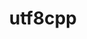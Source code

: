 ---
title: "utf8cpp"
layout: cache
categories: [package, develop]
meta: {"compilers": ["gcc@11.1.0", "gcc@11.4.0", "gcc@9.4.0", "msvc@19.39.33523"], "num_specs": 92, "num_specs_by_stack": {"data-vis-sdk": 70, "e4s": 6, "root": 92, "windows-vis": 16}, "oss": ["ubuntu20.04", "ubuntu22.04", "windows10.0.20348"], "platforms": ["linux", "windows"], "stacks": ["data-vis-sdk", "e4s", "root", "windows-vis"], "targets": ["x86_64", "x86_64_v3"], "versions": ["4.0.6"]}
spec_details: [{"compiler": "gcc@11.1.0", "hash": "244tu4rjftf4lwoo4unn5gouwbicbh4j", "os": "ubuntu20.04", "platform": "linux", "size": "-", "stacks": ["data-vis-sdk", "root"], "target": "x86_64_v3", "variants": ["build_system=cmake", "build_type=Release", "generator=make", "~ipo"], "versions": ["4.0.6"]}, {"compiler": "gcc@11.1.0", "hash": "247gpsnsfxwqvz3vpn4vj2s4rgnu5exq", "os": "ubuntu20.04", "platform": "linux", "size": "-", "stacks": ["data-vis-sdk", "root"], "target": "x86_64_v3", "variants": ["build_system=cmake", "build_type=Release", "generator=make", "~ipo"], "versions": ["4.0.6"]}, {"compiler": "gcc@11.1.0", "hash": "2623arxhatecl3kpipaffsy3rdyotg7m", "os": "ubuntu20.04", "platform": "linux", "size": "-", "stacks": ["data-vis-sdk", "root"], "target": "x86_64_v3", "variants": ["build_system=cmake", "build_type=Release", "generator=make", "~ipo"], "versions": ["4.0.6"]}, {"compiler": "gcc@11.1.0", "hash": "2j2rmwmoag2izybcw23qbk4i4elzb3k7", "os": "ubuntu20.04", "platform": "linux", "size": "-", "stacks": ["data-vis-sdk", "root"], "target": "x86_64_v3", "variants": ["build_system=cmake", "build_type=Release", "generator=make", "~ipo"], "versions": ["4.0.6"]}, {"compiler": "msvc@19.39.33523", "hash": "2kblaehtcbmryu6zsmvbg4otsfp7l7sx", "os": "windows10.0.20348", "platform": "windows", "size": "-", "stacks": ["root", "windows-vis"], "target": "x86_64", "variants": ["build_system=cmake", "build_type=Release", "generator=ninja", "~ipo"], "versions": ["4.0.6"]}, {"compiler": "msvc@19.39.33523", "hash": "32a5iq7muspu7c5tlasie4hvr7hcyxpa", "os": "windows10.0.20348", "platform": "windows", "size": "-", "stacks": ["root", "windows-vis"], "target": "x86_64", "variants": ["build_system=cmake", "build_type=Release", "generator=ninja", "~ipo"], "versions": ["4.0.6"]}, {"compiler": "gcc@11.1.0", "hash": "3aytrp7fi5xaokwcdosi444o5siakg24", "os": "ubuntu20.04", "platform": "linux", "size": "-", "stacks": ["data-vis-sdk", "root"], "target": "x86_64_v3", "variants": ["build_system=cmake", "build_type=Release", "generator=make", "~ipo"], "versions": ["4.0.6"]}, {"compiler": "gcc@11.1.0", "hash": "3mb3rvsfo5qn222xxmx37im7b635mpcl", "os": "ubuntu20.04", "platform": "linux", "size": "-", "stacks": ["data-vis-sdk", "root"], "target": "x86_64_v3", "variants": ["build_system=cmake", "build_type=Release", "generator=make", "~ipo"], "versions": ["4.0.6"]}, {"compiler": "gcc@11.1.0", "hash": "3xosnlo3fch7oithr6h6j2csggu3wfym", "os": "ubuntu20.04", "platform": "linux", "size": "-", "stacks": ["data-vis-sdk", "root"], "target": "x86_64_v3", "variants": ["build_system=cmake", "build_type=Release", "generator=make", "~ipo"], "versions": ["4.0.6"]}, {"compiler": "msvc@19.39.33523", "hash": "44biturfg5rd54h6yvh6ygshkape2da7", "os": "windows10.0.20348", "platform": "windows", "size": "-", "stacks": ["root", "windows-vis"], "target": "x86_64", "variants": ["build_system=cmake", "build_type=Release", "generator=ninja", "~ipo"], "versions": ["4.0.6"]}, {"compiler": "msvc@19.39.33523", "hash": "46smfcaqxv2yggvuoauakx3oessdt7yv", "os": "windows10.0.20348", "platform": "windows", "size": "-", "stacks": ["root", "windows-vis"], "target": "x86_64", "variants": ["build_system=cmake", "build_type=Release", "generator=ninja", "~ipo"], "versions": ["4.0.6"]}, {"compiler": "msvc@19.39.33523", "hash": "4ndqb3dh7zny6z22foql5vsni6vvsnjn", "os": "windows10.0.20348", "platform": "windows", "size": "-", "stacks": ["root", "windows-vis"], "target": "x86_64", "variants": ["build_system=cmake", "build_type=Release", "generator=ninja", "~ipo"], "versions": ["4.0.6"]}, {"compiler": "gcc@11.1.0", "hash": "4pmiw3hywe72hyxb2i2qwcq2g4carmk5", "os": "ubuntu20.04", "platform": "linux", "size": "-", "stacks": ["data-vis-sdk", "root"], "target": "x86_64_v3", "variants": ["build_system=cmake", "build_type=Release", "generator=make", "~ipo"], "versions": ["4.0.6"]}, {"compiler": "gcc@11.1.0", "hash": "5fefilr7ketaau2g66iih2tic5i5ngiw", "os": "ubuntu20.04", "platform": "linux", "size": "-", "stacks": ["data-vis-sdk", "root"], "target": "x86_64_v3", "variants": ["build_system=cmake", "build_type=Release", "generator=make", "~ipo"], "versions": ["4.0.6"]}, {"compiler": "gcc@11.1.0", "hash": "5gnfmhbkoj54a3nhcphxrn6bbqrnnh2q", "os": "ubuntu20.04", "platform": "linux", "size": "-", "stacks": ["data-vis-sdk", "root"], "target": "x86_64_v3", "variants": ["build_system=cmake", "build_type=Release", "generator=make", "~ipo"], "versions": ["4.0.6"]}, {"compiler": "gcc@11.1.0", "hash": "5j2mbumllcae5opfqgkltbybsuwwp5p2", "os": "ubuntu20.04", "platform": "linux", "size": "-", "stacks": ["data-vis-sdk", "root"], "target": "x86_64_v3", "variants": ["build_system=cmake", "build_type=Release", "generator=make", "~ipo"], "versions": ["4.0.6"]}, {"compiler": "gcc@11.1.0", "hash": "5p4lsgoigqmluaq4xfknv7y3p63zwnzg", "os": "ubuntu20.04", "platform": "linux", "size": "-", "stacks": ["data-vis-sdk", "root"], "target": "x86_64_v3", "variants": ["build_system=cmake", "build_type=Release", "generator=make", "~ipo"], "versions": ["4.0.6"]}, {"compiler": "msvc@19.39.33523", "hash": "6miowt3vhihy2e5mx3dzuzsjwduo3vru", "os": "windows10.0.20348", "platform": "windows", "size": "-", "stacks": ["root", "windows-vis"], "target": "x86_64", "variants": ["build_system=cmake", "build_type=Release", "generator=ninja", "~ipo"], "versions": ["4.0.6"]}, {"compiler": "gcc@11.1.0", "hash": "7kgpsocqqrxmardp6qptfrh77ted6jfl", "os": "ubuntu20.04", "platform": "linux", "size": "-", "stacks": ["data-vis-sdk", "root"], "target": "x86_64_v3", "variants": ["build_system=cmake", "build_type=Release", "generator=make", "~ipo"], "versions": ["4.0.6"]}, {"compiler": "gcc@11.1.0", "hash": "a3oxk4h4ex3f3c33ax3irdz3fr4b3osp", "os": "ubuntu20.04", "platform": "linux", "size": "-", "stacks": ["data-vis-sdk", "root"], "target": "x86_64_v3", "variants": ["build_system=cmake", "build_type=Release", "generator=make", "~ipo"], "versions": ["4.0.6"]}, {"compiler": "gcc@11.1.0", "hash": "a75qup2ihgujiig6vprbagam76c4toa5", "os": "ubuntu20.04", "platform": "linux", "size": "-", "stacks": ["data-vis-sdk", "root"], "target": "x86_64_v3", "variants": ["build_system=cmake", "build_type=Release", "generator=make", "~ipo"], "versions": ["4.0.6"]}, {"compiler": "gcc@11.1.0", "hash": "aady55hefpkoohhykuz7hwugu2dssx6y", "os": "ubuntu20.04", "platform": "linux", "size": "-", "stacks": ["data-vis-sdk", "root"], "target": "x86_64_v3", "variants": ["build_system=cmake", "build_type=Release", "generator=make", "~ipo"], "versions": ["4.0.6"]}, {"compiler": "gcc@11.1.0", "hash": "ah7vqr3psky7chz26z7ikodfoedrsl5n", "os": "ubuntu20.04", "platform": "linux", "size": "-", "stacks": ["data-vis-sdk", "root"], "target": "x86_64_v3", "variants": ["build_system=cmake", "build_type=Release", "generator=make", "~ipo"], "versions": ["4.0.6"]}, {"compiler": "msvc@19.39.33523", "hash": "arfkkx5pn5vcdzp5625zgyur2m4sgscp", "os": "windows10.0.20348", "platform": "windows", "size": "-", "stacks": ["root", "windows-vis"], "target": "x86_64", "variants": ["build_system=cmake", "build_type=Release", "generator=ninja", "~ipo"], "versions": ["4.0.6"]}, {"compiler": "gcc@11.1.0", "hash": "ayankyv2uhtuc4t3eupb3pcwoziugsug", "os": "ubuntu20.04", "platform": "linux", "size": "-", "stacks": ["data-vis-sdk", "root"], "target": "x86_64_v3", "variants": ["build_system=cmake", "build_type=Release", "generator=make", "~ipo"], "versions": ["4.0.6"]}, {"compiler": "gcc@11.1.0", "hash": "bb34qq4wqg6gu6wsqhwspcds6ukv63ix", "os": "ubuntu20.04", "platform": "linux", "size": "-", "stacks": ["data-vis-sdk", "root"], "target": "x86_64_v3", "variants": ["build_system=cmake", "build_type=Release", "generator=make", "~ipo"], "versions": ["4.0.6"]}, {"compiler": "gcc@11.1.0", "hash": "bpkrzq5amapz4gwzwmusfdbb6p3vtwcv", "os": "ubuntu20.04", "platform": "linux", "size": "-", "stacks": ["data-vis-sdk", "root"], "target": "x86_64_v3", "variants": ["build_system=cmake", "build_type=Release", "generator=make", "~ipo"], "versions": ["4.0.6"]}, {"compiler": "gcc@11.1.0", "hash": "ccq3cdwqat2xly2iaj6beomntphhee6x", "os": "ubuntu20.04", "platform": "linux", "size": "-", "stacks": ["data-vis-sdk", "root"], "target": "x86_64_v3", "variants": ["build_system=cmake", "build_type=Release", "generator=make", "~ipo"], "versions": ["4.0.6"]}, {"compiler": "gcc@11.1.0", "hash": "cqugipo5dkrgh7xwoutixq5wjaowqmt3", "os": "ubuntu20.04", "platform": "linux", "size": "-", "stacks": ["data-vis-sdk", "root"], "target": "x86_64_v3", "variants": ["build_system=cmake", "build_type=Release", "generator=make", "~ipo"], "versions": ["4.0.6"]}, {"compiler": "gcc@11.1.0", "hash": "d4zj5xqenkwvmueaapxm6natjcwexamo", "os": "ubuntu20.04", "platform": "linux", "size": "-", "stacks": ["data-vis-sdk", "root"], "target": "x86_64_v3", "variants": ["build_system=cmake", "build_type=Release", "generator=make", "~ipo"], "versions": ["4.0.6"]}, {"compiler": "gcc@11.1.0", "hash": "dvbgmodidwuhf7qwexbezge3mtvcnthr", "os": "ubuntu20.04", "platform": "linux", "size": "-", "stacks": ["data-vis-sdk", "root"], "target": "x86_64_v3", "variants": ["build_system=cmake", "build_type=Release", "generator=make", "~ipo"], "versions": ["4.0.6"]}, {"compiler": "gcc@11.1.0", "hash": "dzmgbrf45posv5hx2i6bche6skmhkvkn", "os": "ubuntu20.04", "platform": "linux", "size": "-", "stacks": ["data-vis-sdk", "root"], "target": "x86_64_v3", "variants": ["build_system=cmake", "build_type=Release", "generator=make", "~ipo"], "versions": ["4.0.6"]}, {"compiler": "msvc@19.39.33523", "hash": "e2srpshjutczoitvk7cf57wh72vqmjel", "os": "windows10.0.20348", "platform": "windows", "size": "-", "stacks": ["root", "windows-vis"], "target": "x86_64", "variants": ["build_system=cmake", "build_type=Release", "generator=ninja", "~ipo"], "versions": ["4.0.6"]}, {"compiler": "gcc@11.1.0", "hash": "ecj654xaqlyuh4rsf234wapb4xy26e2j", "os": "ubuntu20.04", "platform": "linux", "size": "-", "stacks": ["data-vis-sdk", "root"], "target": "x86_64_v3", "variants": ["build_system=cmake", "build_type=Release", "generator=make", "~ipo"], "versions": ["4.0.6"]}, {"compiler": "gcc@11.1.0", "hash": "en67fyouf7q7sponl6zqqdggzarkp7l3", "os": "ubuntu20.04", "platform": "linux", "size": "-", "stacks": ["data-vis-sdk", "root"], "target": "x86_64_v3", "variants": ["build_system=cmake", "build_type=Release", "generator=make", "~ipo"], "versions": ["4.0.6"]}, {"compiler": "gcc@11.1.0", "hash": "engdry2eb5fj3kojyz5yugnfcbxfslqx", "os": "ubuntu20.04", "platform": "linux", "size": "-", "stacks": ["data-vis-sdk", "root"], "target": "x86_64_v3", "variants": ["build_system=cmake", "build_type=Release", "generator=make", "~ipo"], "versions": ["4.0.6"]}, {"compiler": "msvc@19.39.33523", "hash": "f7qqtlz4qox6hnqxadogmzpndpkpif7z", "os": "windows10.0.20348", "platform": "windows", "size": "-", "stacks": ["root", "windows-vis"], "target": "x86_64", "variants": ["build_system=cmake", "build_type=Release", "generator=ninja", "~ipo"], "versions": ["4.0.6"]}, {"compiler": "gcc@11.1.0", "hash": "fd5qs6c25sfzbhrjgq54yvq3v2j36cin", "os": "ubuntu20.04", "platform": "linux", "size": "-", "stacks": ["data-vis-sdk", "root"], "target": "x86_64_v3", "variants": ["build_system=cmake", "build_type=Release", "generator=make", "~ipo"], "versions": ["4.0.6"]}, {"compiler": "gcc@11.1.0", "hash": "fqzvs4prifwdek6vpnfkk4xlgud4u2s2", "os": "ubuntu20.04", "platform": "linux", "size": "-", "stacks": ["data-vis-sdk", "root"], "target": "x86_64_v3", "variants": ["build_system=cmake", "build_type=Release", "generator=make", "~ipo"], "versions": ["4.0.6"]}, {"compiler": "gcc@11.1.0", "hash": "gao5gshrkzdve6dqrgwmys7cd5u3ixfe", "os": "ubuntu20.04", "platform": "linux", "size": "-", "stacks": ["data-vis-sdk", "root"], "target": "x86_64_v3", "variants": ["build_system=cmake", "build_type=Release", "generator=make", "~ipo"], "versions": ["4.0.6"]}, {"compiler": "gcc@11.4.0", "hash": "grfs7zf2nhonned5dxct763ct6cy7iam", "os": "ubuntu22.04", "platform": "linux", "size": "-", "stacks": ["e4s", "root"], "target": "x86_64_v3", "variants": ["build_system=cmake", "build_type=Release", "generator=make", "~ipo"], "versions": ["4.0.6"]}, {"compiler": "gcc@11.1.0", "hash": "htvn6avcbare4p5zg6sl5stqqzkj5al5", "os": "ubuntu20.04", "platform": "linux", "size": "-", "stacks": ["data-vis-sdk", "root"], "target": "x86_64_v3", "variants": ["build_system=cmake", "build_type=Release", "generator=make", "~ipo"], "versions": ["4.0.6"]}, {"compiler": "msvc@19.39.33523", "hash": "i3ozcycwdsxohoey2xxniqqjlx4tpdfq", "os": "windows10.0.20348", "platform": "windows", "size": "-", "stacks": ["root", "windows-vis"], "target": "x86_64", "variants": ["build_system=cmake", "build_type=Release", "generator=ninja", "~ipo"], "versions": ["4.0.6"]}, {"compiler": "gcc@11.1.0", "hash": "i4emfjezmbqslcpeazu6ecm6gc2pk5no", "os": "ubuntu20.04", "platform": "linux", "size": "-", "stacks": ["data-vis-sdk", "root"], "target": "x86_64_v3", "variants": ["build_system=cmake", "build_type=Release", "generator=make", "~ipo"], "versions": ["4.0.6"]}, {"compiler": "msvc@19.39.33523", "hash": "ihy4rvejrlatp6rbwrhcqpd4iaihvqba", "os": "windows10.0.20348", "platform": "windows", "size": "-", "stacks": ["root", "windows-vis"], "target": "x86_64", "variants": ["build_system=cmake", "build_type=Release", "generator=ninja", "~ipo"], "versions": ["4.0.6"]}, {"compiler": "gcc@11.1.0", "hash": "it7wblj4upgjchslsct5xx4wwlxzvgfs", "os": "ubuntu20.04", "platform": "linux", "size": "-", "stacks": ["data-vis-sdk", "root"], "target": "x86_64_v3", "variants": ["build_system=cmake", "build_type=Release", "generator=make", "~ipo"], "versions": ["4.0.6"]}, {"compiler": "gcc@11.4.0", "hash": "j6vssye4tixmfkmjtcfmzlxkawuysalu", "os": "ubuntu22.04", "platform": "linux", "size": "-", "stacks": ["e4s", "root"], "target": "x86_64_v3", "variants": ["build_system=cmake", "build_type=Release", "generator=make", "~ipo"], "versions": ["4.0.6"]}, {"compiler": "msvc@19.39.33523", "hash": "jh2sfnmewhawz5i2q76fao6fjlndb5ok", "os": "windows10.0.20348", "platform": "windows", "size": "-", "stacks": ["root", "windows-vis"], "target": "x86_64", "variants": ["build_system=cmake", "build_type=Release", "generator=ninja", "~ipo"], "versions": ["4.0.6"]}, {"compiler": "gcc@11.1.0", "hash": "jsslstkb4qamc5ef63frfcxiciwupgcq", "os": "ubuntu20.04", "platform": "linux", "size": "-", "stacks": ["data-vis-sdk", "root"], "target": "x86_64_v3", "variants": ["build_system=cmake", "build_type=Release", "generator=make", "~ipo"], "versions": ["4.0.6"]}, {"compiler": "gcc@11.1.0", "hash": "k4lt7eq5dshk4xzxvc4no5kqirvnknio", "os": "ubuntu20.04", "platform": "linux", "size": "-", "stacks": ["data-vis-sdk", "root"], "target": "x86_64_v3", "variants": ["build_system=cmake", "build_type=Release", "generator=make", "~ipo"], "versions": ["4.0.6"]}, {"compiler": "gcc@11.1.0", "hash": "l732v52hx5tjin7hhmr4ci45734nquij", "os": "ubuntu20.04", "platform": "linux", "size": "-", "stacks": ["data-vis-sdk", "root"], "target": "x86_64_v3", "variants": ["build_system=cmake", "build_type=Release", "generator=make", "~ipo"], "versions": ["4.0.6"]}, {"compiler": "msvc@19.39.33523", "hash": "lawhu3nhbzyfyb4pnezvophpara3bq5k", "os": "windows10.0.20348", "platform": "windows", "size": "-", "stacks": ["root", "windows-vis"], "target": "x86_64", "variants": ["build_system=cmake", "build_type=Release", "generator=ninja", "~ipo"], "versions": ["4.0.6"]}, {"compiler": "gcc@11.1.0", "hash": "loxuqebfsdmssomztkfogxkuqbfp2hdn", "os": "ubuntu20.04", "platform": "linux", "size": "-", "stacks": ["data-vis-sdk", "root"], "target": "x86_64_v3", "variants": ["build_system=cmake", "build_type=Release", "generator=make", "~ipo"], "versions": ["4.0.6"]}, {"compiler": "gcc@11.1.0", "hash": "lrvdtfmkiklku7qckf2yxt5hqhnrih4v", "os": "ubuntu20.04", "platform": "linux", "size": "-", "stacks": ["data-vis-sdk", "root"], "target": "x86_64_v3", "variants": ["build_system=cmake", "build_type=Release", "generator=make", "~ipo"], "versions": ["4.0.6"]}, {"compiler": "gcc@11.1.0", "hash": "m4hlx7b3dr6br3ceat7t36abikci76w6", "os": "ubuntu20.04", "platform": "linux", "size": "-", "stacks": ["data-vis-sdk", "root"], "target": "x86_64_v3", "variants": ["build_system=cmake", "build_type=Release", "generator=make", "~ipo"], "versions": ["4.0.6"]}, {"compiler": "gcc@11.1.0", "hash": "mmrdy635wkssbld4jx32oow5kek5vtuc", "os": "ubuntu20.04", "platform": "linux", "size": "-", "stacks": ["data-vis-sdk", "root"], "target": "x86_64_v3", "variants": ["build_system=cmake", "build_type=Release", "generator=make", "~ipo"], "versions": ["4.0.6"]}, {"compiler": "gcc@11.1.0", "hash": "niwwtd7e4waeydc7kbahorygf2frdffo", "os": "ubuntu20.04", "platform": "linux", "size": "-", "stacks": ["data-vis-sdk", "root"], "target": "x86_64_v3", "variants": ["build_system=cmake", "build_type=Release", "generator=make", "~ipo"], "versions": ["4.0.6"]}, {"compiler": "gcc@11.4.0", "hash": "nl2olmb6bl3xskdfyhsouax6xqq4yfxz", "os": "ubuntu22.04", "platform": "linux", "size": "-", "stacks": ["e4s", "root"], "target": "x86_64_v3", "variants": ["build_system=cmake", "build_type=Release", "generator=make", "~ipo"], "versions": ["4.0.6"]}, {"compiler": "gcc@11.1.0", "hash": "ofny4zq22xpykhoadezz656qlvvxo2rw", "os": "ubuntu20.04", "platform": "linux", "size": "-", "stacks": ["data-vis-sdk", "root"], "target": "x86_64_v3", "variants": ["build_system=cmake", "build_type=Release", "generator=make", "~ipo"], "versions": ["4.0.6"]}, {"compiler": "gcc@11.1.0", "hash": "olfflzztz4yumntxi2ahclzftked7smj", "os": "ubuntu20.04", "platform": "linux", "size": "-", "stacks": ["data-vis-sdk", "root"], "target": "x86_64_v3", "variants": ["build_system=cmake", "build_type=Release", "generator=make", "~ipo"], "versions": ["4.0.6"]}, {"compiler": "gcc@11.1.0", "hash": "oypu3fxjafsfkvzxqe7ajtsezqcohaee", "os": "ubuntu20.04", "platform": "linux", "size": "-", "stacks": ["data-vis-sdk", "root"], "target": "x86_64_v3", "variants": ["build_system=cmake", "build_type=Release", "generator=make", "~ipo"], "versions": ["4.0.6"]}, {"compiler": "gcc@11.4.0", "hash": "pbsrtvfypvonsngbxrrigtnfzqjzppxj", "os": "ubuntu22.04", "platform": "linux", "size": "-", "stacks": ["e4s", "root"], "target": "x86_64_v3", "variants": ["build_system=cmake", "build_type=Release", "generator=make", "~ipo"], "versions": ["4.0.6"]}, {"compiler": "gcc@9.4.0", "hash": "plxp4vsyr7lqdpck5tgsaelzqphgzlhp", "os": "ubuntu20.04", "platform": "linux", "size": "-", "stacks": ["data-vis-sdk", "root"], "target": "x86_64_v3", "variants": ["build_system=cmake", "build_type=Release", "generator=make", "~ipo"], "versions": ["4.0.6"]}, {"compiler": "gcc@11.1.0", "hash": "pmew7hkgxybsi27qrcj2a63twb5pfmik", "os": "ubuntu20.04", "platform": "linux", "size": "-", "stacks": ["data-vis-sdk", "root"], "target": "x86_64_v3", "variants": ["build_system=cmake", "build_type=Release", "generator=make", "~ipo"], "versions": ["4.0.6"]}, {"compiler": "gcc@11.1.0", "hash": "puj2j5ielpl6ft6ivd22ev62maop3udz", "os": "ubuntu20.04", "platform": "linux", "size": "-", "stacks": ["data-vis-sdk", "root"], "target": "x86_64_v3", "variants": ["build_system=cmake", "build_type=Release", "generator=make", "~ipo"], "versions": ["4.0.6"]}, {"compiler": "gcc@11.1.0", "hash": "q5gwu4d6v374xfzjd2f2dmmgshbp4vjl", "os": "ubuntu20.04", "platform": "linux", "size": "-", "stacks": ["data-vis-sdk", "root"], "target": "x86_64_v3", "variants": ["build_system=cmake", "build_type=Release", "generator=make", "~ipo"], "versions": ["4.0.6"]}, {"compiler": "gcc@11.1.0", "hash": "qqryijoq4yjgfpx3dnjgar2672kfqq3h", "os": "ubuntu20.04", "platform": "linux", "size": "-", "stacks": ["data-vis-sdk", "root"], "target": "x86_64_v3", "variants": ["build_system=cmake", "build_type=Release", "generator=make", "~ipo"], "versions": ["4.0.6"]}, {"compiler": "gcc@11.1.0", "hash": "qtym37sjccyefu4gyah2bbq2yzxyan3b", "os": "ubuntu20.04", "platform": "linux", "size": "-", "stacks": ["data-vis-sdk", "root"], "target": "x86_64_v3", "variants": ["build_system=cmake", "build_type=Release", "generator=make", "~ipo"], "versions": ["4.0.6"]}, {"compiler": "gcc@11.1.0", "hash": "rdh55k6afcvvrqjzu5eqgrvdoxfrzohs", "os": "ubuntu20.04", "platform": "linux", "size": "-", "stacks": ["data-vis-sdk", "root"], "target": "x86_64_v3", "variants": ["build_system=cmake", "build_type=Release", "generator=make", "~ipo"], "versions": ["4.0.6"]}, {"compiler": "gcc@11.1.0", "hash": "rf7kyyqzun4pgaptmnzvffruyjpasdvg", "os": "ubuntu20.04", "platform": "linux", "size": "-", "stacks": ["data-vis-sdk", "root"], "target": "x86_64_v3", "variants": ["build_system=cmake", "build_type=Release", "generator=make", "~ipo"], "versions": ["4.0.6"]}, {"compiler": "gcc@11.1.0", "hash": "rqkrfukg2yg4mystz66cuyzfbpoga4jz", "os": "ubuntu20.04", "platform": "linux", "size": "-", "stacks": ["data-vis-sdk", "root"], "target": "x86_64_v3", "variants": ["build_system=cmake", "build_type=Release", "generator=make", "~ipo"], "versions": ["4.0.6"]}, {"compiler": "gcc@11.1.0", "hash": "ruyukwhad36jlugqz6nzhfyonhfr2x6p", "os": "ubuntu20.04", "platform": "linux", "size": "-", "stacks": ["data-vis-sdk", "root"], "target": "x86_64_v3", "variants": ["build_system=cmake", "build_type=Release", "generator=make", "~ipo"], "versions": ["4.0.6"]}, {"compiler": "gcc@9.4.0", "hash": "rv2lh2ktqtiutybyv5jyuhcubc7zp4zf", "os": "ubuntu20.04", "platform": "linux", "size": "-", "stacks": ["data-vis-sdk", "root"], "target": "x86_64_v3", "variants": ["build_system=cmake", "build_type=Release", "generator=make", "~ipo"], "versions": ["4.0.6"]}, {"compiler": "gcc@11.1.0", "hash": "ssov5mfbasqfpt3bsh7thh4kigwsgwpz", "os": "ubuntu20.04", "platform": "linux", "size": "-", "stacks": ["data-vis-sdk", "root"], "target": "x86_64_v3", "variants": ["build_system=cmake", "build_type=Release", "generator=make", "~ipo"], "versions": ["4.0.6"]}, {"compiler": "gcc@11.1.0", "hash": "vqqpkbhpdtsixlf4r66wb66j2zh6rkqt", "os": "ubuntu20.04", "platform": "linux", "size": "-", "stacks": ["data-vis-sdk", "root"], "target": "x86_64_v3", "variants": ["build_system=cmake", "build_type=Release", "generator=make", "~ipo"], "versions": ["4.0.6"]}, {"compiler": "gcc@9.4.0", "hash": "vyuh74kchb2lrl7s36wkihwbbw32zugk", "os": "ubuntu20.04", "platform": "linux", "size": "-", "stacks": ["data-vis-sdk", "root"], "target": "x86_64_v3", "variants": ["build_system=cmake", "build_type=Release", "generator=make", "~ipo"], "versions": ["4.0.6"]}, {"compiler": "gcc@11.1.0", "hash": "w3jxujvqpj5iqj7fiaexlmnfh66xs2er", "os": "ubuntu20.04", "platform": "linux", "size": "-", "stacks": ["data-vis-sdk", "root"], "target": "x86_64_v3", "variants": ["build_system=cmake", "build_type=Release", "generator=make", "~ipo"], "versions": ["4.0.6"]}, {"compiler": "gcc@11.1.0", "hash": "wbnvbsgo2b4r3cgy5cecy76osoarlic7", "os": "ubuntu20.04", "platform": "linux", "size": "-", "stacks": ["data-vis-sdk", "root"], "target": "x86_64_v3", "variants": ["build_system=cmake", "build_type=Release", "generator=make", "~ipo"], "versions": ["4.0.6"]}, {"compiler": "gcc@11.1.0", "hash": "wcosgjbkm7elhcwr5yq2di6xauv4pt67", "os": "ubuntu20.04", "platform": "linux", "size": "-", "stacks": ["data-vis-sdk", "root"], "target": "x86_64_v3", "variants": ["build_system=cmake", "build_type=Release", "generator=make", "~ipo"], "versions": ["4.0.6"]}, {"compiler": "msvc@19.39.33523", "hash": "webqplhnzwuw36fohfg5h4fqayq5jvpp", "os": "windows10.0.20348", "platform": "windows", "size": "-", "stacks": ["root", "windows-vis"], "target": "x86_64", "variants": ["build_system=cmake", "build_type=Release", "generator=ninja", "~ipo"], "versions": ["4.0.6"]}, {"compiler": "gcc@11.1.0", "hash": "wgz55q4ygrc5gbsntjrr43fsj6ksg5km", "os": "ubuntu20.04", "platform": "linux", "size": "-", "stacks": ["data-vis-sdk", "root"], "target": "x86_64_v3", "variants": ["build_system=cmake", "build_type=Release", "generator=make", "~ipo"], "versions": ["4.0.6"]}, {"compiler": "gcc@11.1.0", "hash": "x5s4qphvapmlw4iwnrvvfkrmhowgdlib", "os": "ubuntu20.04", "platform": "linux", "size": "-", "stacks": ["data-vis-sdk", "root"], "target": "x86_64_v3", "variants": ["build_system=cmake", "build_type=Release", "generator=make", "~ipo"], "versions": ["4.0.6"]}, {"compiler": "gcc@11.1.0", "hash": "x6tgqm7g2rzpasnxq4azc6rchwcx7swm", "os": "ubuntu20.04", "platform": "linux", "size": "-", "stacks": ["data-vis-sdk", "root"], "target": "x86_64_v3", "variants": ["build_system=cmake", "build_type=Release", "generator=make", "~ipo"], "versions": ["4.0.6"]}, {"compiler": "msvc@19.39.33523", "hash": "xcozfkybngdddyjdxwtsl6cexz6zrtt2", "os": "windows10.0.20348", "platform": "windows", "size": "-", "stacks": ["root", "windows-vis"], "target": "x86_64", "variants": ["build_system=cmake", "build_type=Release", "generator=ninja", "~ipo"], "versions": ["4.0.6"]}, {"compiler": "gcc@11.1.0", "hash": "xilgmone7gx423wbbbqld7pbqvsrndk4", "os": "ubuntu20.04", "platform": "linux", "size": "-", "stacks": ["data-vis-sdk", "root"], "target": "x86_64_v3", "variants": ["build_system=cmake", "build_type=Release", "generator=make", "~ipo"], "versions": ["4.0.6"]}, {"compiler": "gcc@11.4.0", "hash": "y3odcdv6tbrujwbqjbqbjy63bp2iok64", "os": "ubuntu22.04", "platform": "linux", "size": "-", "stacks": ["e4s", "root"], "target": "x86_64_v3", "variants": ["build_system=cmake", "build_type=Release", "generator=make", "~ipo"], "versions": ["4.0.6"]}, {"compiler": "gcc@11.1.0", "hash": "yyyz5v5ne7gamoamz45d2wn4dohxyrxy", "os": "ubuntu20.04", "platform": "linux", "size": "-", "stacks": ["data-vis-sdk", "root"], "target": "x86_64_v3", "variants": ["build_system=cmake", "build_type=Release", "generator=make", "~ipo"], "versions": ["4.0.6"]}, {"compiler": "msvc@19.39.33523", "hash": "z2cc5fpkmq6krubdgdmx3g5nekitgwu6", "os": "windows10.0.20348", "platform": "windows", "size": "-", "stacks": ["root", "windows-vis"], "target": "x86_64", "variants": ["build_system=cmake", "build_type=Release", "generator=ninja", "~ipo"], "versions": ["4.0.6"]}, {"compiler": "gcc@11.1.0", "hash": "z3c2yno5l3w5frwvpwri3cfuour2t3r7", "os": "ubuntu20.04", "platform": "linux", "size": "-", "stacks": ["data-vis-sdk", "root"], "target": "x86_64_v3", "variants": ["build_system=cmake", "build_type=Release", "generator=make", "~ipo"], "versions": ["4.0.6"]}, {"compiler": "gcc@11.1.0", "hash": "zeaeaywf263wxstpfagivtecjwik4mbj", "os": "ubuntu20.04", "platform": "linux", "size": "-", "stacks": ["data-vis-sdk", "root"], "target": "x86_64_v3", "variants": ["build_system=cmake", "build_type=Release", "generator=make", "~ipo"], "versions": ["4.0.6"]}, {"compiler": "gcc@9.4.0", "hash": "zkllnsjo7zawz7gep2jwxcpwxz7nkzym", "os": "ubuntu20.04", "platform": "linux", "size": "-", "stacks": ["data-vis-sdk", "root"], "target": "x86_64_v3", "variants": ["build_system=cmake", "build_type=Release", "generator=make", "~ipo"], "versions": ["4.0.6"]}, {"compiler": "gcc@11.4.0", "hash": "zyc33ih57v3q4zakwlyqkd4hdjv5lvz3", "os": "ubuntu22.04", "platform": "linux", "size": "-", "stacks": ["e4s", "root"], "target": "x86_64_v3", "variants": ["build_system=cmake", "build_type=Release", "generator=make", "~ipo"], "versions": ["4.0.6"]}]
---